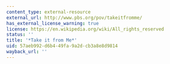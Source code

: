 ```yaml
---
content_type: external-resource
external_url: http://www.pbs.org/pov/takeitfromme/
has_external_license_warning: true
license: https://en.wikipedia.org/wiki/All_rights_reserved
status: ''
title: '*Take it from Me*'
uid: 57aeb992-d6b4-49fa-9a2d-cb3a8e8d9814
wayback_url: ''
---
```


